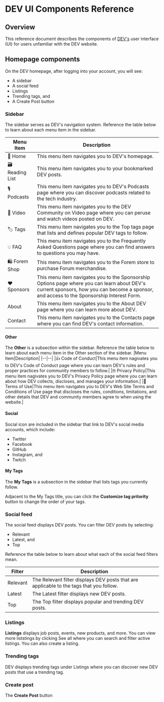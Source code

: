 # DEV UI Components Reference

## Overview

This reference document describes the components of [DEV's](https://dev.to/) user interface (UI) for users unfamiliar with the DEV website.

## Homepage components

On the DEV homepage, after logging into your account, you will see:

- A sidebar
- A social feed
- Listings
- Trending tags, and
- A Create Post button

### Sidebar

The sidebar serves as DEV's navigation system. Reference the table below to learn about each menu item in the sidebar.

| Menu Item      | Description                                                                                                                                                                               |
| -------------- | ----------------------------------------------------------------------------------------------------------------------------------------------------------------------------------------- |
| 🏡 Home        | This menu item navigates you to DEV's homepage.                                                                                                                                           |
| 🗃 Reading List | This menu item navigates you to your bookmarked DEV posts.                                                                                                                                |
| 🎙 Podcasts     | This menu item navigates you to DEV's Podcasts page where you can discover podcasts related to the tech industry.                                                                         |
| 🎥 Video       | This menu item navigates you to the DEV Community on Video page where you can peruse and watch videos posted on DEV.                                                                      |
| 🏷 Tags         | This menu item navigates you to the Top tags page that lists and defines popular DEV tags to follow.                                                                                      |
| 💡 FAQ         | This menu item navigates you to the Frequently Asked Questions page where you can find answers to questions you may have.                                                                 |
| 🛍 Forem Shop   | This menu item navigates you to the Forem store to purchase Forum merchandise.                                                                                                            |
| ❤️ Sponsors    | This menu item navigates you to the Sponsorship Options page where you can learn about DEV's current sponsors, how you can become a sponsor, and access to the Sponsorship Interest Form. |
| About          | This menu item navigates you to the About DEV page where you can learn more about DEV.                                                                                                    |
| Contact        | This menu item navigates you to the Contacts page where you can find DEV's contact information.                                                                                           |

#### Other

The **Other** is a subsection within the sidebar. Reference the table below to learn about each menu item in the Other section of the sidebar.
|Menu Item|Description|
|--|--|
|👍 Code of Conduct|This menu item nagivates you to DEV's Code of Conduct page where you can learn DEV's rules and proper practices for community members to follow.|
|🤓 Privacy Policy|This menu item nagivates you to DEV's Privacy Policy page where you can learn about how DEV collects, discloses, and manages your information.|
|👀 Terms of Use|This menu item navigates you to DEV's Web Site Terms and Conditions of Use page that discloses the rules, conditions, limitations, and other details that DEV and community members agree to when using the website.|

#### Social

Social icon are included in the sidebar that link to DEV's social media accounts, which include:

- Twitter
- Facebook
- GitHub
- Instagram, and
- Twitch

#### My Tags

The **My Tags** is a subsection in the sidebar that lists tags you currently follow.

Adjacent to the My Tags title, you can click the **Customize tag pritority** button to change the order of your tags.

### Social feed

The social feed displays DEV posts. You can filter DEV posts by selecting:

- Relevant
- Latest, and
- Top

Reference the table below to learn about what each of the social feed filters mean.

| Filter   | Description                                                                             |
| -------- | --------------------------------------------------------------------------------------- |
| Relevant | The Relevant filter displays DEV posts that are applicable to the tags that you follow. |
| Latest   | The Latest filter displays new DEV posts.                                               |
| Top      | The Top filter displays popular and trending DEV posts.                                 |

### Listings

**Listings** displays job posts, events, new products, and more. You can view more liststings by clicking See all where you can search and filter active listings. You can also create a listing.

### Trending tags

DEV displays trending tags under Listings where you can discover new DEV posts that use a trending tag.

### Create post

The **Create Post** button
